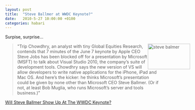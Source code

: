 ```yaml
---
layout: post
title:  "Steve Ballmer at WWDC Keynote?"
date:   2010-5-27 10:00:00 +0100
categories: habari
---
```

<p>Surpise, surprise...</p>
<blockquote><p><img src="http://wnas.nl/user/files/images-1_20100527115649.jpeg" alt="steve balmer" title="images-1.jpeg" border="0" width="138" height="84" style="float:right;margin-right:-100px" />"Trip Chowdhry, an analyst with tiny Global Equities Research, contends that 7 minutes of the June 7 keynote by Apple CEO Steve Jobs has been blocked off for a presentation by Microsoft (MSFT) to talk about Visual Studio 2010, the company’s suite of development tools. Chowdhry says the new version of VS will allow developers to write native applications for the iPhone, iPad and Mac OS. And here’s the kicker: he thinks Microsoft’s presentation could be given by none other than Microsoft CEO Steve Ballmer. (Or if not, at least Bob Muglia, who runs Microsoft’s server and tools business.)"</p></blockquote>
<p><a href="http://blogs.barrons.com/techtraderdaily/2010/05/26/apple-will-steve-ballmer-show-up-at-the-wwdc-keynote/">Will Steve Ballmer Show Up At The WWDC Keynote?</a></p>